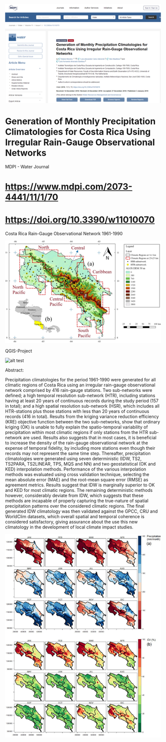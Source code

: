 ![alt test](/sshot-42.png)

# Generation of Monthly Precipitation Climatologies for Costa Rica Using Irregular Rain-Gauge Observational Networks

MDPI - Water Journal

# https://www.mdpi.com/2073-4441/11/1/70

# https://doi.org/10.3390/w11010070

Costa Rica Rain-Gauge Observational Network 1961-1990

![alt test](/Network.jpeg)

QGIS-Project

![alt test](/QGIS_PREC.jpeg)

Abstract: 

Precipitation climatologies for the period 1961-1990 were generated for all climatic regions of Costa Rica using an irregular rain-gauge observational network comprised by 416 rain-gauge stations. Two sub-networks were defined; a high temporal resolution sub-network (HTR), including stations having at least 20 years of continuous records during the study period (157 in total); and a high spatial resolution sub-network (HSR), which includes all HTR-stations plus those stations with less than 20 years of continuous records (416 in total). Results from the kriging variance reduction efficiency (KRE) objective function between the two sub-networks, show that ordinary kriging (OK) is unable to fully explain the spatio-temporal variability of precipitation within most climatic regions if only stations from the HTR sub-network are used. Results also suggests that in most cases, it is beneficial to increase the density of the rain-gauge observational network at the expense of temporal fidelity, by including more stations even though their records may not represent the same time step. Thereafter, precipitation climatologies were generated using seven deterministic (IDW, TS2, TS2PARA, TS2LINEAR, TPS, MQS and NN) and two geostatistical (OK and KED) interpolation methods. Performance of the various interpolation methods was evaluated using cross validation technique, selecting the mean absolute error (MAE) and the root-mean square error (RMSE) as agreement metrics. Results suggest that IDW is marginally superior to OK and KED for most climatic regions. The remaining deterministic methods however, considerably deviate from IDW, which suggests that these methods are incapable of properly capturing the true-nature of spatial precipitation patterns over the considered climatic regions. The final generated IDW climatology was then validated against the GPCC, CRU and WorldClim datasets, which overall spatial and temporal coherence is considered satisfactory, giving assurance about the use this new climatology in the development of local climate impact studies.


![alt test](/prec_clim_1961_1990.jpeg)

